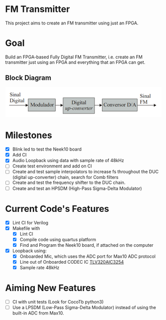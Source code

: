 # FM Transmitter

This project aims to create an FM transmitter using just an FPGA.

# Goal

Build an FPGA-based Fully Digital FM Transmitter, i.e. create an FM
transmitter just using an FPGA and everything that an FPGA can get.

## Block Diagram

![Project Block Diagram](docs/images/project_diagram.png)

# Milestones

- [x] Blink led to test the Neek10 board
- [x] Add CI
- [x] Audio Loopback using data with sample rate of 48kHz
- [ ] Create test environment and add on CI
- [ ] Create and test sample interpolators to increase fs throughout the DUC (digital up-converter) chain, search for Comb filters
- [ ] Create and test the frequency shifter to the DUC chain.
- [ ] Create and test an HPSDM (High-Pass Sigma-Delta Modulator)

# Current Code's Features

- [x] Lint CI for Verilog
- [x] Makefile with
  - [x] Lint CI
  - [x] Compile code using quartus platform
  - [x] Find and Program the Neek10 board, if attached on the computer
- [x] Loopback using:
  - [x] Onboarded Mic, which uses the ADC port for Max10 ADC protocol
  - [x] Line out of Onboarded CODEC IC [TLV320AIC3254](https://www.ti.com/lit/ds/symlink/tlv320aic3254.pdf?ts=1608386796342)
  - [x] Sample rate 48kHz

# Aiming New Features

- [ ] CI with unit tests (Look for CocoTb python3)
- [ ] Use a LPSDM (Low-Pass Sigma-Delta Modulator) instead of using the built-in ADC from Max10.
